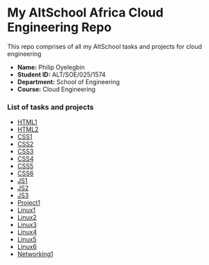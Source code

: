 # My AltSchool Africa Cloud Engineering Repo

This repo comprises of all my AltSchool tasks and projects for cloud engineering

- **Name:** Philip Oyelegbin
- **Student ID:** ALT/SOE/025/1574
- **Department:** School of Engineering
- **Course:** Cloud Engineering

### List of tasks and projects

- [HTML1](./first-semester/HTML1/)
- [HTML2](./first-semester/HTML2/)
- [CSS1](./first-semester/CSS1/)
- [CSS2](./first-semester/CSS2/)
- [CSS3](./first-semester/CSS3/)
- [CSS4](./first-semester/CSS4/)
- [CSS5](./first-semester/CSS5/)
- [CSS6](./first-semester/CSS6/)
- [JS1](./first-semester/JS1/)
- [JS2](./first-semester/JS2/)
- [JS3](./first-semester/JS3/)
- [Project1](./first-semester/calculator-assignment/)
- [Linux1](./second-semester/Exercise1/)
- [Linux2](./second-semester/Exercise2/)
- [Linux3](./second-semester/Exercise3/)
- [Linux4](./second-semester/Exercise4/)
- [Linux5](./second-semester/Exercise5/)
- [Linux6](./second-semester/Exercise6/)
- [Networking1](./second-semester/Exercise7/)

